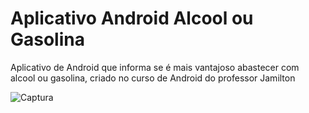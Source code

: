 # Aplicativo Android Alcool ou Gasolina

Aplicativo de Android que informa se é mais vantajoso abastecer com alcool ou gasolina, criado no curso de Android do professor Jamilton

![Captura](https://user-images.githubusercontent.com/55591611/84323631-888d1400-ab4d-11ea-8250-5d3d12611258.png)
